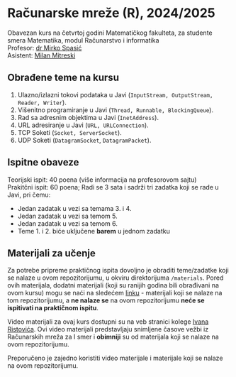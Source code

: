 # Računarske mreže (R), 2024/2025

Obavezan kurs na četvrtoj godini Matematičkog fakulteta, za studente smera Matematika, modul Računarstvo i informatika\
Profesor: [dr Mirko Spasić](https://poincare.matf.bg.ac.rs/~mirko.spasic/)\
Asistent: [Milan Mitreski](http://poincare.matf.bg.ac.rs/~milan.mitreski)

## Obrađene teme na kursu

1. Ulazno/izlazni tokovi podataka u Javi (`InputStream, OutputStream, Reader, Writer`).
2. Višenitno programiranje u Javi (`Thread, Runnable, BlockingQueue`).
3. Rad sa adresnim objektima u Javi (`InetAddress`).
4. URL adresiranje u Javi (`URL, URLConnection`).
5. TCP Soketi (`Socket, ServerSocket`).
6. UDP Soketi (`DatagramSocket`, `DatagramPacket`).

## Ispitne obaveze

Teorijski ispit: 40 poena (više informacija na profesorovom sajtu)\
Prakitčni ispit: 60 poena; Radi se 3 sata i sadrži tri zadatka koji se rade u Javi, pri čemu:
- Jedan zadatak u vezi sa temama 3. i 4.
- Jedan zadatak u vezi sa temom 5.
- Jedan zadatak u vezi sa temom 6.
- Teme 1. i 2. biće uključene **barem** u jednom zadatku

## Materijali za učenje

Za potrebe pripreme praktičnog ispita dovoljno je obraditi teme/zadatke koji se nalaze u ovom repozitorijumu, u okviru direktorijuma `/materials`. Pored ovih materijala, dodatni materijali (koji su ranijih godina bili obrađivani na ovom kursu) mogu se naći na sledećem [linku](https://github.com/MATF-Computer-Networks/RM-materials/tree/latest-4r) - materijali koji se nalaze na tom repozitorijumu, a **ne nalaze se** na ovom repozitorijumu **neće se ispitivati na praktičnom ispitu**.

Video materijali za ovaj kurs dostupni su na veb stranici kolege [Ivana Ristovića](https://matf.ristovic.net/courses/rm/). Ovi video materijali predstavljaju snimljene časove vežbi iz Računarskih mreža za I smer i **obimniji** su od materijala koji se nalaze na ovom repozitorijumu.

Preporučeno je zajedno koristiti video materijale i materijale koji se nalaze na ovom repozitorijumu.
